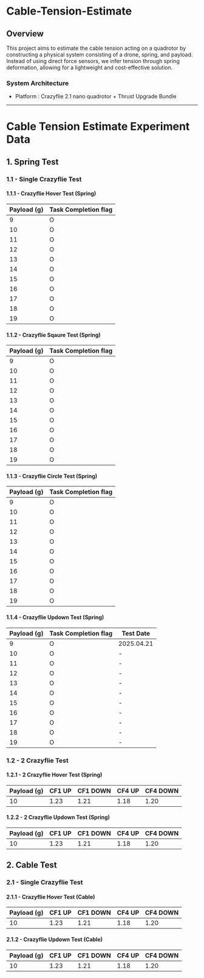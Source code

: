 # Cable-Tension-Estimate

## Overview

This project aims to estimate the cable tension acting on a quadrotor by constructing a physical system consisting of a drone, spring, and payload. Instead of using direct force sensors, we infer tension through spring deformation, allowing for a lightweight and cost-effective solution.

### System Architecture
- Platform : Crazyflie 2.1 nano quadrotor + Thrust Upgrade Bundle


---







# Cable Tension Estimate Experiment Data

## 1. Spring Test

### 1.1 - Single Crazyflie Test

#### 1.1.1 - Crazyflie Hover Test (Spring)

| Payload (g) | Task Completion flag |
|-------------|----------|
| 9           | O     | 
| 10          | O     | 
| 11          | O     | 
| 12          | O     | 
| 13          | O     | 
| 14          | O     | 
| 15          | O     | 
| 16          | O     | 
| 17          | O     | 
| 18          | O     | 
| 19          | O     | 

#### 1.1.2 - Crazyflie Sqaure Test (Spring)

| Payload (g) | Task Completion flag |
|-------------|----------|
| 9           | O     | 
| 10          | O     | 
| 11          | O     | 
| 12          | O     | 
| 13          | O     | 
| 14          | O     | 
| 15          | O     | 
| 16          | O     | 
| 17          | O     | 
| 18          | O     | 
| 19          | O     | 

#### 1.1.3 - Crazyflie Circle Test (Spring)

| Payload (g) | Task Completion flag |
|-------------|----------|
| 9           | O     | 
| 10          | O     | 
| 11          | O     | 
| 12          | O     | 
| 13          | O     | 
| 14          | O     | 
| 15          | O     |
| 16          | O     |
| 17          | O     |
| 18          | O     |
| 19          | O     |

#### 1.1.4 - Crazyflie Updown Test (Spring) 

| Payload (g) | Task Completion flag | Test Date |
|-------------|----------|----------|
| 9           | O     | 2025.04.21 |
| 10          | O     | - |
| 11          | O     | - |
| 12          | O     | - |
| 13          | O     | - |
| 14          | O     | - |
| 15          | O     | - |
| 16          | O     | - |
| 17          | O     | - |
| 18          | O     | - |
| 19          | O     | - |

### 1.2 - 2 Crazyflie Test

#### 1.2.1 - 2 Crazyflie Hover Test (Spring)

| Payload (g) | CF1 UP | CF1 DOWN | CF4 UP | CF4 DOWN |
|-------------|--------|----------|--------|----------|
| 10          | 1.23   | 1.21     | 1.18   | 1.20     |

#### 1.2.2 - 2 Crazyflie Updown Test (Spring)

| Payload (g) | CF1 UP | CF1 DOWN | CF4 UP | CF4 DOWN |
|-------------|--------|----------|--------|----------|
| 10          | 1.23   | 1.21     | 1.18   | 1.20     |

## 2. Cable Test

### 2.1 - Single Crazyflie Test

#### 2.1.1 - Crazyflie Hover Test (Cable)

| Payload (g) | CF1 UP | CF1 DOWN | CF4 UP | CF4 DOWN |
|-------------|--------|----------|--------|----------|
| 10          | 1.23   | 1.21     | 1.18   | 1.20     |

#### 2.1.2 - Crazyflie Updown Test (Cable)

| Payload (g) | CF1 UP | CF1 DOWN | CF4 UP | CF4 DOWN |
|-------------|--------|----------|--------|----------|
| 10          | 1.23   | 1.21     | 1.18   | 1.20     |

